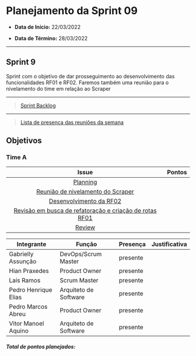 #  Planejamento da Sprint 09
  
  
- **Data de Início:** 22/03/2022
  
- **Data de Término:** 28/03/2022
  
---
  
##  Sprint 9
  
Sprint com o objetivo de dar prosseguimento ao desenvolvimento das funcionalidades RF01 e RF02. Faremos também uma reunião para o nivelamento do time em relação ao Scraper
  
  
---
  
> [Sprint Backlog](https://github.com/fga-eps-mds/2021.2-Sigaa-Plus/milestone/10 )
---
  
> [Lista de presença das reuniões da semana]( )
##  Objetivos
  
###  Time A
  
|                                      Issue                                       | Pontos |
| :------------------------------------------------------------------------------: | :----: |
| [Planning](https://github.com/fga-eps-mds/2021.2-Sigaa-Plus/issues/192 ) |      |
|               [Reunião de nivelamento do Scraper](https://github.com/fga-eps-mds/2021.2-Sigaa-Plus/issues/200 )      |  |
|               [Desenvolvimento da RF02](https://github.com/fga-eps-mds/2021.2-Sigaa-Plus/issues/193 )      |  |  
|               [Revisão em busca de refatoração e criação de rotas RF01](https://github.com/fga-eps-mds/2021.2-Sigaa-Plus/issues/198 )      |  | 
|               [Review](https://github.com/fga-eps-mds/2021.2-Sigaa-Plus/issues/194 )      |  | 
  
  
| Integrante|Função|Presença|Justificativa|
|--------------|-------------|-------|----------------------| 
| Gabrielly Assunção |DevOps/Scrum Master |presente | |  
| Hian Praxedes |Product Owner |presente | |  
| Laís Ramos |Scrum Master | presente| |
| Pedro Henrique Elias |Arquiteto de Software |presente | |  
| Pedro Marcos Abreu |Product Owner |presente | |
| Vitor Manoel Aquino|Arquiteto de Software |presente | |
  
<h4><i>Total de pontos planejados: </i></h4>
  